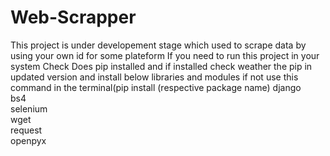 # Web-Scrapper
This project is under developement stage which used to scrape data by using your own id for some plateform
If you need to run this project in your system
Check
Does pip installed and if installed check weather the pip in updated version
and
install below libraries and modules if not use this command in the terminal(pip install (respective package name)
django <br />
bs4 <br />
selenium <br />
wget <br />
request <br />
openpyx <br />

